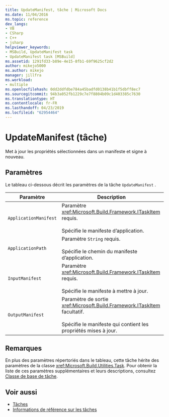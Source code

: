 ```yaml
---
title: UpdateManifest, tâche | Microsoft Docs
ms.date: 11/04/2016
ms.topic: reference
dev_langs:
- VB
- CSharp
- C++
- jsharp
helpviewer_keywords:
- MSBuild, UpdateManifest task
- UpdateManifest task [MSBuild]
ms.assetid: 1291fd33-b89e-4e15-8fb1-69f9625cf2d2
author: mikejo5000
ms.author: mikejo
manager: jillfra
ms.workload:
- multiple
ms.openlocfilehash: 0dd2ddfdbe784a45badfd0138b41b1f5dbff8ec7
ms.sourcegitcommit: 94b3a052fb1229c7e7f8804b09c1d403385c7630
ms.translationtype: HT
ms.contentlocale: fr-FR
ms.lasthandoff: 04/23/2019
ms.locfileid: "62954464"
---
```

# <a name="updatemanifest-task"></a>UpdateManifest (tâche)
Met à jour les propriétés sélectionnées dans un manifeste et signe à nouveau.

## <a name="parameters"></a>Paramètres
 Le tableau ci-dessous décrit les paramètres de la tâche `UpdateManifest` .

|Paramètre|Description|
|---------------|-----------------|
|`ApplicationManifest`|Paramètre <xref:Microsoft.Build.Framework.ITaskItem> requis.<br /><br /> Spécifie le manifeste d’application.|
|`ApplicationPath`|Paramètre `String` requis.<br /><br /> Spécifie le chemin du manifeste d’application.|
|`InputManifest`|Paramètre <xref:Microsoft.Build.Framework.ITaskItem> requis.<br /><br /> Spécifie le manifeste à mettre à jour.|
|`OutputManifest`|Paramètre de sortie <xref:Microsoft.Build.Framework.ITaskItem> facultatif.<br /><br /> Spécifie le manifeste qui contient les propriétés mises à jour.|

## <a name="remarks"></a>Remarques
 En plus des paramètres répertoriés dans le tableau, cette tâche hérite des paramètres de la classe <xref:Microsoft.Build.Utilities.Task>. Pour obtenir la liste de ces paramètres supplémentaires et leurs descriptions, consultez [Classe de base de tâche](../msbuild/task-base-class.md).

## <a name="see-also"></a>Voir aussi
- [Tâches](../msbuild/msbuild-tasks.md)
- [Informations de référence sur les tâches](../msbuild/msbuild-task-reference.md)